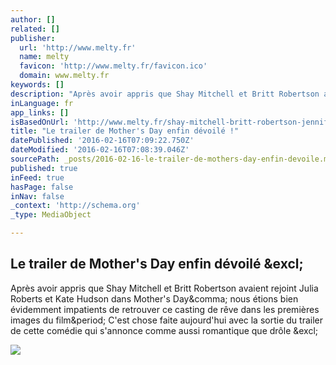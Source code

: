 ```yaml
---
author: []
related: []
publisher:
  url: 'http://www.melty.fr'
  name: melty
  favicon: 'http://www.melty.fr/favicon.ico'
  domain: www.melty.fr
keywords: []
description: "Après avoir appris que Shay Mitchell et Britt Robertson avaient rejoint Julia Roberts et Kate Hudson dans Mother's Day, nous étions bien évidemment impatients de retrouver ce casting de rêve dans les premières images du film. C'est chose faite aujourd'hui avec la sortie du trailer de cette comédie qui s'annonce comme aussi romantique que drôle !"
inLanguage: fr
app_links: []
isBasedOnUrl: 'http://www.melty.fr/shay-mitchell-britt-robertson-jennifer-aniston-et-julia-roberts-dans-le-trailer-de-mother-s-day-a500509.html?utm_source=automatic&utm_medium=email&utm_campaign=classic_new_article&utm_content=l_5'
title: "Le trailer de Mother's Day enfin dévoilé !"
datePublished: '2016-02-16T07:09:22.750Z'
dateModified: '2016-02-16T07:08:39.046Z'
sourcePath: _posts/2016-02-16-le-trailer-de-mothers-day-enfin-devoile.md
published: true
inFeed: true
hasPage: false
inNav: false
_context: 'http://schema.org'
_type: MediaObject

---
```

<article style=""><h1>Le trailer de Mother's Day enfin dévoilé &amp;excl;</h1><p>Après avoir appris que Shay Mitchell et Britt Robertson avaient rejoint Julia Roberts et Kate Hudson dans Mother's Day&amp;comma; nous étions bien évidemment impatients de retrouver ce casting de rêve dans les premières images du film&amp;period; C'est chose faite aujourd'hui avec la sortie du trailer de cette comédie qui s'annonce comme aussi romantique que drôle &amp;excl;</p><img src="http://media.melty.fr/article-3012728-fb-f1455353947/shay-mitchell-britt-robertson-jennifer-aniston.jpg" /></article>